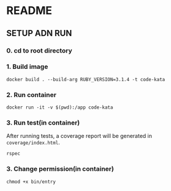 # README

## SETUP ADN RUN
### 0. cd to root directory

### 1. Build image
```shell
docker build . --build-arg RUBY_VERSION=3.1.4 -t code-kata
```

### 2. Run container
```shell
docker run -it -v $(pwd):/app code-kata
```

### 3. Run test(in container)
After running tests, a coverage report will be generated in `coverage/index.html`.
```shell
rspec
```

### 3. Change permission(in container)
```shell
chmod +x bin/entry
```
